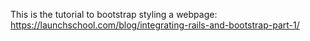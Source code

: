 This is the tutorial to bootstrap styling a webpage:
https://launchschool.com/blog/integrating-rails-and-bootstrap-part-1/
